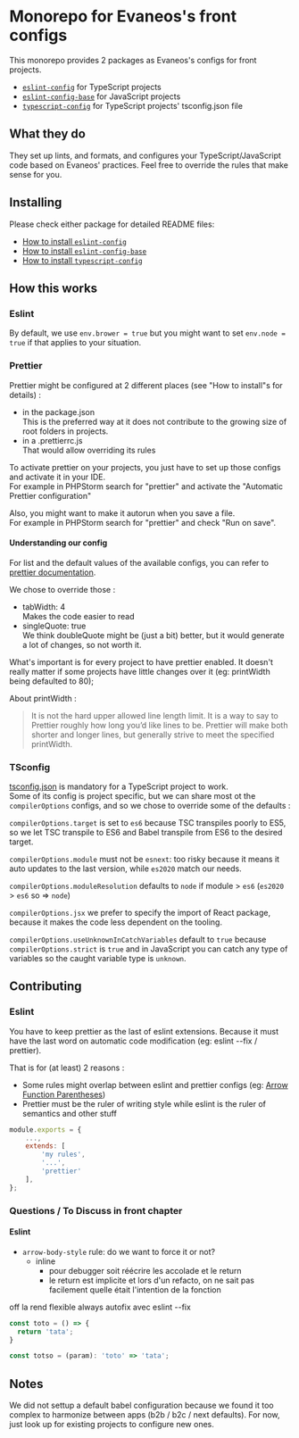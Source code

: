 # Monorepo for Evaneos's front configs

This monorepo provides 2 packages as Evaneos's configs for front projects.

- [`eslint-config`](packages/eslint-config) for TypeScript projects
- [`eslint-config-base`](packages/eslint-config-base) for JavaScript projects
- [`typescript-config`](packages/typescript-config) for TypeScript projects' tsconfig.json file

## What they do

They set up lints, and formats, and configures your TypeScript/JavaScript code based on Evaneos' practices. Feel free to override the rules that make sense for you.

## Installing

Please check either package for detailed README files:
- [How to install `eslint-config`](packages/eslint-config/README.md#installing)
- [How to install `eslint-config-base`](packages/eslint-config-base/README.md#installing)
- [How to install `typescript-config`](packages/typescript-config/README.md#installing)

## How this works

### Eslint

By default, we use `env.brower = true` but you might want to set `env.node = true` if that applies to your situation.

### Prettier

Prettier might be configured at 2 different places (see "How to install"s for details) :
- in the package.json  
  This is the preferred way at it does not contribute to the growing size of root folders in projects.
- in a .prettierrc.js  
  That would allow overriding its rules

To activate prettier on your projects, you just have to set up those configs and activate it in your IDE.  
For example in PHPStorm search for "prettier" and activate the "Automatic Prettier configuration"  

Also, you might want to make it autorun when you save a file.  
For example in PHPStorm search for "prettier" and check "Run on save".

#### Understanding our config

For list and the default values of the available configs, you can refer to [prettier documentation](https://prettier.io/docs/en/options).

We chose to override those :
- tabWidth: 4  
  Makes the code easier to read
- singleQuote: true  
  We think doubleQuote might be (just a bit) better, but it would generate a lot of changes, so not worth it.

What's important is for every project to have prettier enabled. It doesn't really matter if some projects have little changes over it (eg: printWidth being defaulted to 80);

About printWidth :
> It is not the hard upper allowed line length limit. It is a way to say to Prettier roughly how long you’d like lines to be. Prettier will make both shorter and longer lines, but generally strive to meet the specified printWidth.

### TSconfig

[tsconfig.json](packages/typescript-config/tsconfig.json) is mandatory for a TypeScript project to work.  
Some of its config is project specific, but we can share most ot the `compilerOptions` configs, and so we chose to override some of the defaults :

`compilerOptions.target` is set to `es6` because TSC transpiles poorly to ES5,
so we let TSC transpile to ES6 and Babel transpile from ES6 to the desired target.

`compilerOptions.module` must not be `esnext`: too risky because it means it auto updates to the last version, while `es2020` match our needs.

`compilerOptions.moduleResolution` defaults to `node` if module > `es6` (`es2020` > `es6` so => `node`)

`compilerOptions.jsx` we prefer to specify the import of React package, because it makes the code less dependent on the tooling.

`compilerOptions.useUnknownInCatchVariables` default to `true` because `compilerOptions.strict` is `true` and in JavaScript you can catch any type of variables so the caught variable type is `unknown`.


## Contributing

### Eslint

You have to keep prettier as the last of eslint extensions. Because it must have the last word on automatic code modification (eg: eslint --fix / prettier).  

That is for (at least) 2 reasons :
- Some rules might overlap between eslint and prettier configs (eg: [Arrow Function Parentheses](https://prettier.io/docs/en/options#arrow-function-parentheses))
- Prettier must be the ruler of writing style while eslint is the ruler of semantics and other stuff

```javascript
module.exports = {
    ...,
    extends: [
        'my rules',
        '...',
        'prettier'
    ],
};
```

### Questions / To Discuss in front chapter

#### Eslint

- `arrow-body-style` rule: do we want to force it or not?
  - inline
    - pour debugger soit réécrire les accolade et le return
    - le return est implicite et lors d'un refacto, on ne sait pas facilement quelle était l'intention de la fonction

off la rend flexible
always autofix avec eslint --fix

```typescript
const toto = () => {
  return 'tata';
}

const totso = (param): 'toto' => 'tata';
```

## Notes

We did not settup a default babel configuration because we found it too complex to harmonize between apps (b2b / b2c / next defaults). For now, just look up for existing projects to configure new ones.
